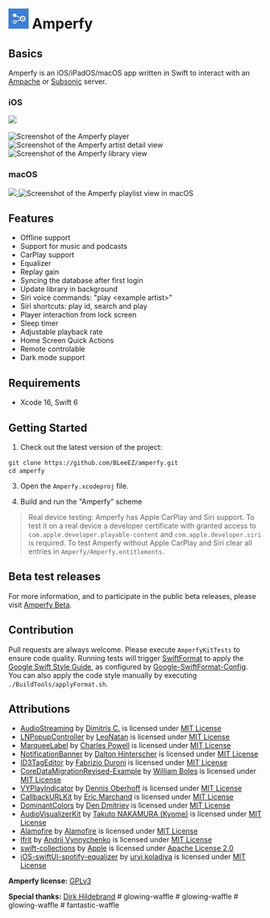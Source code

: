 # ![Logo](https://github.com/BLeeEZ/amperfy/blob/master/AmperfyKit/Assets/Assets.xcassets/AppIcon.appiconset/Icon-40.png) Amperfy

## Basics

Amperfy is an iOS/iPadOS/macOS app written in Swift to interact with an [Ampache](http://ampache.github.io) or [Subsonic](http://www.subsonic.org) server.

### iOS

<a href="https://apps.apple.com/app/amperfy-music/id1530145038#?platform=iphone">
  <img src=".github/AppStore/Download_on_the_App_Store_Badge_US-UK_RGB_blk_092917.svg" height="45" />
</a>

<img src=".github/Screenshots/Player.jpg" width="250" alt="Screenshot of the Amperfy player" /> &nbsp;
<img src=".github/Screenshots/AlbumDetail.jpg" width="250" alt="Screenshot of the Amperfy artist detail view" /> &nbsp;
<img src=".github/Screenshots/Library.jpg" width="250" alt="Screenshot of the Amperfy library view" />

### macOS

<a href="https://apps.apple.com/app/amperfy-music/id1530145038#?platform=mac">
  <img src=".github/AppStore/Download_on_the_Mac_App_Store_Badge_US-UK_RGB_blk_092917.svg" height="45" />
</a>

<img src=".github/Screenshots/macOS-Playlist.png" width="750" alt="Screenshot of the Amperfy playlist view in macOS" />

## Features

- Offline support
- Support for music and podcasts
- CarPlay support
- Equalizer
- Replay gain
- Syncing the database after first login
- Update library in background
- Siri voice commands: "play \<example artist\>"
- Siri shortcuts: play id, search and play
- Player interaction from lock screen
- Sleep timer
- Adjustable playback rate
- Home Screen Quick Actions
- Remote controlable
- Dark mode support

## Requirements

* Xcode 16, Swift 6

## Getting Started

1. Check out the latest version of the project:
  ```
  git clone https://github.com/BLeeEZ/amperfy.git
  cd amperfy
  ```

3. Open the `Amperfy.xcodeproj` file.

4. Build and run the "Amperfy" scheme

  >Real device testing: Amperfy has Apple CarPlay and Siri support. To test it on a real device a developer certificate with granted access to `com.apple.developer.playable-content` and `com.apple.developer.siri` is required. To test Amperfy without Apple CarPlay and Siri clear all entries in `Amperfy/Amperfy.entitlements`.

## Beta test releases

For more information, and to participate in the public beta releases, please visit [Amperfy Beta](https://github.com/BLeeEZ/amperfy/issues/25).

## Contribution

Pull requests are always welcome. Please execute `AmperfyKitTests` to ensure code quality. Running tests will trigger [SwiftFormat](https://github.com/nicklockwood/SwiftFormat) to apply the [Google Swift Style Guide](https://google.github.io/swift), as configured by [Google-SwiftFormat-Config](https://github.com/NoemiRozpara/Google-SwiftFormat-Config). You can also apply the code style manually by executing `./BuildTools/applyFormat.sh`.

## Attributions

- [AudioStreaming](https://github.com/dimitris-c/AudioStreaming) by [Dimitris C.](https://github.com/dimitris-c) is licensed under [MIT License](https://github.com/dimitris-c/AudioStreaming/blob/main/LICENSE)
- [LNPopupController](https://github.com/LeoNatan/LNPopupController) by [LeoNatan](https://github.com/LeoNatan) is licensed under [MIT License](https://github.com/LeoNatan/LNPopupController/blob/master/LICENSE)
- [MarqueeLabel](https://github.com/cbpowell/MarqueeLabel) by [Charles Powell](https://github.com/cbpowell) is licensed under [MIT License](https://github.com/cbpowell/MarqueeLabel/blob/master/LICENSE)
- [NotificationBanner](https://github.com/Daltron/NotificationBanner) by [Dalton Hinterscher](https://github.com/Daltron) is licensed under [MIT License](https://github.com/Daltron/NotificationBanner/blob/master/LICENSE)
- [ID3TagEditor](https://github.com/chicio/ID3TagEditor) by [Fabrizio Duroni](https://github.com/chicio) is licensed under [MIT License](https://github.com/chicio/ID3TagEditor/blob/master/LICENSE.md)
- [CoreDataMigrationRevised-Example](https://github.com/wibosco/CoreDataMigrationRevised-Example) by [William Boles](https://github.com/wibosco) is licensed under [MIT License](https://github.com/wibosco/CoreDataMigrationRevised-Example/blob/master/LICENSE)
- [VYPlayIndicator](https://github.com/obrhoff/VYPlayIndicator) by [Dennis Oberhoff](https://github.com/obrhoff) is licensed under [MIT License](https://github.com/obrhoff/VYPlayIndicator/blob/master/LICENSE)
- [CallbackURLKit](https://github.com/phimage/CallbackURLKit) by [Eric Marchand](https://github.com/phimage) is licensed under [MIT License](https://github.com/phimage/CallbackURLKit/blob/master/LICENSE)
- [DominantColors](https://github.com/DenDmitriev/DominantColors) by [Den Dmitriev](https://github.com/DenDmitriev) is licensed under [MIT License](https://github.com/DenDmitriev/DominantColors/blob/main/LICENSE)
- [AudioVisualizerKit](https://github.com/Kyome22/AudioVisualizerKit) by [Takuto NAKAMURA (Kyome)](https://github.com/Kyome22) is licensed under [MIT License](https://github.com/Kyome22/AudioVisualizerKit/blob/main/LICENSE)
- [Alamofire](https://github.com/Alamofire/Alamofire) by [Alamofire](https://github.com/Alamofire) is licensed under [MIT License](https://github.com/Alamofire/Alamofire/blob/master/LICENSE)
- [Ifrit](https://github.com/ukushu/Ifrit) by [Andrii Vynnychenko](https://github.com/ukushu) is licensed under [MIT License](https://github.com/ukushu/Ifrit/blob/main/LICENSE.md)
- [swift-collections](https://github.com/apple/swift-collections) by [Apple](https://github.com/apple) is licensed under [Apache License 2.0](https://github.com/apple/swift-collections/blob/main/LICENSE.txt)
- [iOS-swiftUI-spotify-equalizer](https://github.com/urvi-k/iOS-swiftUI-spotify-equalizer) by [urvi koladiya](https://github.com/urvi-k) is licensed under [MIT License](https://github.com/urvi-k/iOS-swiftUI-spotify-equalizer/blob/main/LICENSE)

**Amperfy license:** [GPLv3](https://github.com/BLeeEZ/Amperfy/blob/master/LICENSE)

**Special thanks:** [Dirk Hildebrand](https://apps.apple.com/us/developer/dirk-hildebrand/id654444924)
#   g l o w i n g - w a f f l e 
 
 #   g l o w i n g - w a f f l e 
 
 #   g l o w i n g - w a f f l e 
 
 #   f a n t a s t i c - w a f f l e 
 
 
